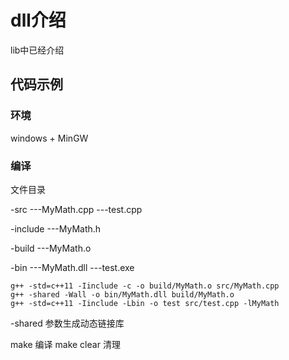 # dll介绍

lib中已经介绍

## 代码示例

### 环境

windows + MinGW

### 编译

文件目录

-src
---MyMath.cpp
---test.cpp

-include
---MyMath.h

-build
---MyMath.o

-bin
---MyMath.dll
---test.exe

```shell
g++ -std=c++11 -Iinclude -c -o build/MyMath.o src/MyMath.cpp
g++ -shared -Wall -o bin/MyMath.dll build/MyMath.o
g++ -std=c++11 -Iinclude -Lbin -o test src/test.cpp -lMyMath
```

-shared 参数生成动态链接库

make 编译
make clear 清理